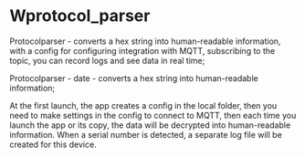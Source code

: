 # Wprotocol_parser

Protocolparser - converts a hex string into human-readable information,
with a config for configuring integration with MQTT, subscribing to the topic, you can record logs and see data in real time;

Protocolparser - date - converts a hex string into human-readable information;

At the first launch, the app creates a config in the local folder, then you need to make settings in the config to connect to MQTT,
then each time you launch the app or its copy, the data will be decrypted into human-readable information.
When a serial number is detected, a separate log file will be created for this device.
